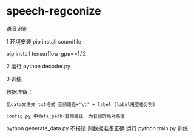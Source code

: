 # speech-regconize
语音识别

1 环境安装
   pip install soundfile

   pip install tensorflow-gpu==1.12

2 运行
    python decoder.py

3 训练

数据准备：

	见data文件夹 txt格式 音频路径+'\t' + label (label用空格分割)

	config.py 中data_path+音频路径  为音频的绝对路径

python generate_data.py 不报错 则数据准备正确
运行 python train.py 训练 
